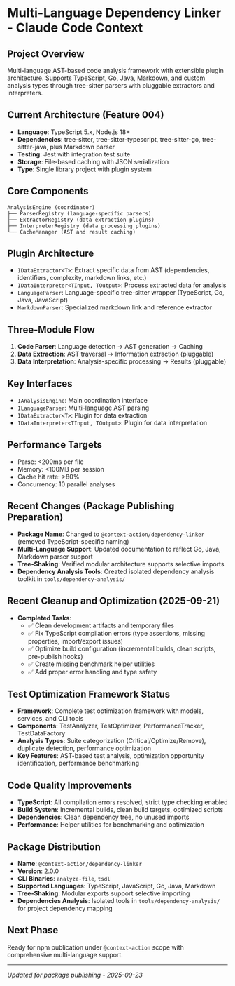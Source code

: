 # Multi-Language Dependency Linker - Claude Code Context

## Project Overview
Multi-language AST-based code analysis framework with extensible plugin architecture. Supports TypeScript, Go, Java, Markdown, and custom analysis types through tree-sitter parsers with pluggable extractors and interpreters.

## Current Architecture (Feature 004)
- **Language**: TypeScript 5.x, Node.js 18+
- **Dependencies**: tree-sitter, tree-sitter-typescript, tree-sitter-go, tree-sitter-java, plus Markdown parser
- **Testing**: Jest with integration test suite
- **Storage**: File-based caching with JSON serialization
- **Type**: Single library project with plugin system

## Core Components
```
AnalysisEngine (coordinator)
├── ParserRegistry (language-specific parsers)
├── ExtractorRegistry (data extraction plugins)
├── InterpreterRegistry (data processing plugins)
└── CacheManager (AST and result caching)
```

## Plugin Architecture
- `IDataExtractor<T>`: Extract specific data from AST (dependencies, identifiers, complexity, markdown links, etc.)
- `IDataInterpreter<TInput, TOutput>`: Process extracted data for analysis
- `LanguageParser`: Language-specific tree-sitter wrapper (TypeScript, Go, Java, JavaScript)
- `MarkdownParser`: Specialized markdown link and reference extractor

## Three-Module Flow
1. **Code Parser**: Language detection → AST generation → Caching
2. **Data Extraction**: AST traversal → Information extraction (pluggable)
3. **Data Interpretation**: Analysis-specific processing → Results (pluggable)

## Key Interfaces
- `IAnalysisEngine`: Main coordination interface
- `ILanguageParser`: Multi-language AST parsing
- `IDataExtractor<T>`: Plugin for data extraction
- `IDataInterpreter<TInput, TOutput>`: Plugin for data interpretation

## Performance Targets
- Parse: <200ms per file
- Memory: <100MB per session
- Cache hit rate: >80%
- Concurrency: 10 parallel analyses

## Recent Changes (Package Publishing Preparation)
- **Package Name**: Changed to `@context-action/dependency-linker` (removed TypeScript-specific naming)
- **Multi-Language Support**: Updated documentation to reflect Go, Java, Markdown parser support
- **Tree-Shaking**: Verified modular architecture supports selective imports
- **Dependency Analysis Tools**: Created isolated dependency analysis toolkit in `tools/dependency-analysis/`

## Recent Cleanup and Optimization (2025-09-21)
- **Completed Tasks**:
  - ✅ Clean development artifacts and temporary files
  - ✅ Fix TypeScript compilation errors (type assertions, missing properties, import/export issues)
  - ✅ Optimize build configuration (incremental builds, clean scripts, pre-publish hooks)
  - ✅ Create missing benchmark helper utilities
  - ✅ Add proper error handling and type safety

## Test Optimization Framework Status
- **Framework**: Complete test optimization framework with models, services, and CLI tools
- **Components**: TestAnalyzer, TestOptimizer, PerformanceTracker, TestDataFactory
- **Analysis Types**: Suite categorization (Critical/Optimize/Remove), duplicate detection, performance optimization
- **Key Features**: AST-based test analysis, optimization opportunity identification, performance benchmarking

## Code Quality Improvements
- **TypeScript**: All compilation errors resolved, strict type checking enabled
- **Build System**: Incremental builds, clean build targets, optimized scripts
- **Dependencies**: Clean dependency tree, no unused imports
- **Performance**: Helper utilities for benchmarking and optimization

## Package Distribution
- **Name**: `@context-action/dependency-linker`
- **Version**: 2.0.0
- **CLI Binaries**: `analyze-file`, `tsdl`
- **Supported Languages**: TypeScript, JavaScript, Go, Java, Markdown
- **Tree-Shaking**: Modular exports support selective importing
- **Dependencies Analysis**: Isolated tools in `tools/dependency-analysis/` for project dependency mapping

## Next Phase
Ready for npm publication under `@context-action` scope with comprehensive multi-language support.

---
*Updated for package publishing - 2025-09-23*